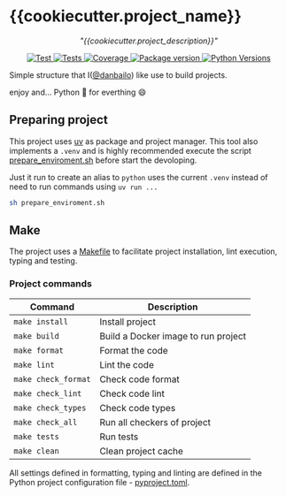 # {{cookiecutter.project_name}}

<p align="center">
    <em>"{{cookiecutter.project_description}}"</em>
</p>
<p align="center">
<a href="https://github.com/{{cookiecutter.gh_username_or_gh_organization}}/{{cookiecutter.repository_name}}/actions/workflows/publish.yaml" target="_blank">
    <img src="https://github.com/{{cookiecutter.gh_username_or_gh_organization}}/{{cookiecutter.repository_name}}/actions/workflows/publish.yaml/badge.svg" alt="Test">
</a>
<a href="https://github.com/{{cookiecutter.gh_username_or_gh_organization}}/{{cookiecutter.repository_name}}/actions/workflows/tests.yaml?query=branch=main" target="_blank">
    <img src="https://github.com/{{cookiecutter.gh_username_or_gh_organization}}/{{cookiecutter.repository_name}}/actions/workflows/tests.yaml/badge.svg?branch=main" alt="Tests">
</a>
<a href="https://github.com/{{cookiecutter.gh_username_or_gh_organization}}/{{cookiecutter.repository_name}}/actions/workflows/tests.yaml?query=branch=main" target="_blank">
    <img src="https://codecov.io/gh/{{cookiecutter.gh_username_or_gh_organization}}/{{cookiecutter.repository_name}}/branch/main/graph/badge.svg" alt="Coverage">
<a href="https://pypi.org/project/{{cookiecutter.repository_name}}" target="_blank">
    <img src="https://img.shields.io/pypi/v/{{cookiecutter.repository_name}}?color=%252334D058&label=pypi%20package" alt="Package version">
</a>
<a href="https://pypi.org/project/{{cookiecutter.repository_name}}" target="_blank">
    <img src="https://img.shields.io/pypi/pyversions/{{cookiecutter.repository_name}}?color=g" alt="Python Versions">
</a>
</p>

Simple structure that I([@danbailo](https://github.com/danbailo)) like use to build projects.

enjoy and... Python 🐍 for everthing 😄

## Preparing project
This project uses [uv](https://github.com/astral-sh/uv) as package and project manager. This tool also implements a `.venv` and is highly recommended execute the script [prepare_enviroment.sh](prepare_enviroment.sh) before start the devoloping.

Just it run to create an alias to `python` uses the current `.venv` instead of need to run commands using `uv run ...`
```bash
sh prepare_enviroment.sh
```

## Make
The project uses a [Makefile](Makefile) to facilitate project installation, lint execution, typing and testing.

### Project commands

| Command | Description |
|-|-|
| `make install` | Install project |
| `make build` | Build a Docker image to run project |
| `make format` | Format the code |
| `make lint` | Lint the code |
| `make check_format` | Check code format |
| `make check_lint` | Check code lint |
| `make check_types` | Check code types |
| `make check_all` | Run all checkers of project |
| `make tests` | Run tests |
| `make clean` | Clean project cache |

All settings defined in formatting, typing and linting are defined in the Python project configuration file - [pyproject.toml](pyproject.toml).
